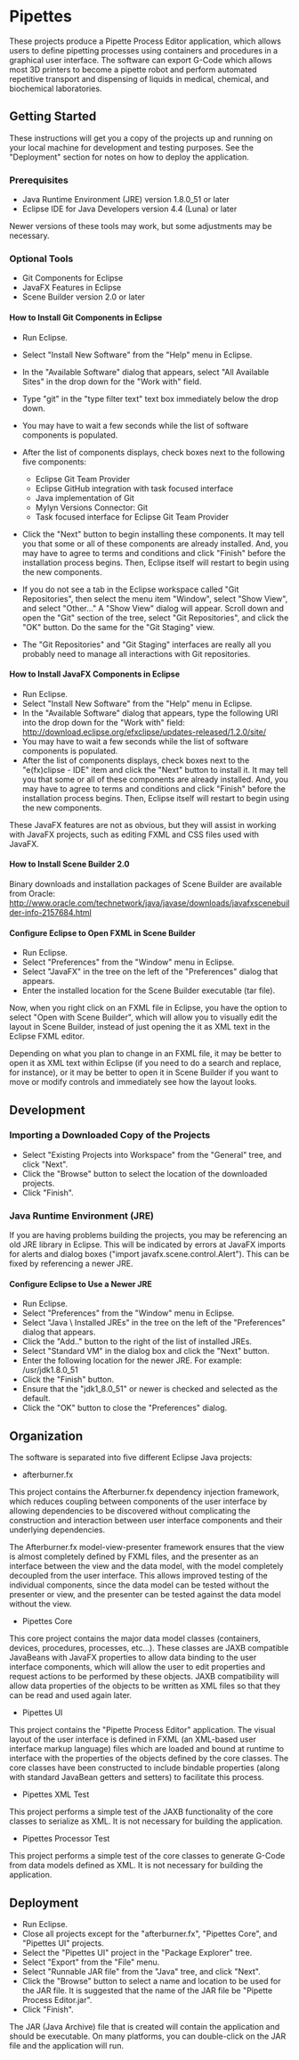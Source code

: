 # Pipettes

These projects produce a Pipette Process Editor application, which allows users to define pipetting processes using containers and procedures in a graphical user interface. The software can export G-Code which allows most 3D printers to become a pipette robot and perform automated repetitive transport and dispensing of liquids in medical, chemical, and biochemical laboratories.

## Getting Started

These instructions will get you a copy of the projects up and running on your local machine for development and testing purposes. See the "Deployment" section for notes on how to deploy the application.

### Prerequisites

- Java Runtime Environment (JRE) version 1.8.0_51 or later
- Eclipse IDE for Java Developers version 4.4 (Luna) or later

Newer versions of these tools may work, but some adjustments may be necessary.

### Optional Tools

- Git Components for Eclipse
- JavaFX Features in Eclipse
- Scene Builder version 2.0 or later

#### How to Install Git Components in Eclipse

- Run Eclipse.
- Select "Install New Software" from the "Help" menu in Eclipse.
- In the "Available Software" dialog that appears, select "All Available Sites" in the drop down for the "Work with" field.
- Type "git" in the "type filter text" text box immediately below the drop down.
- You may have to wait a few seconds while the list of software components is populated.
- After the list of components displays, check boxes next to the following five components:

  - Eclipse Git Team Provider
  - Eclipse GitHub integration with task focused interface
  - Java implementation of Git
  - Mylyn Versions Connector: Git
  - Task focused interface for Eclipse Git Team Provider

- Click the "Next" button to begin installing these components. It may tell you that some or all of these components are already installed. And, you may have to agree to terms and conditions and click "Finish" before the installation process begins. Then, Eclipse itself will restart to begin using the new components.
- If you do not see a tab in the Eclipse workspace called "Git Repositories", then select the menu item "Window", select "Show View", and select "Other..." A "Show View" dialog will appear. Scroll down and open the "Git" section of the tree, select "Git Repositories", and click the "OK" button. Do the same for the "Git Staging" view.
- The "Git Repositories" and "Git Staging" interfaces are really all you probably need to manage all interactions with Git repositories.

#### How to Install JavaFX Components in Eclipse

- Run Eclipse.
- Select "Install New Software" from the "Help" menu in Eclipse.
- In the "Available Software" dialog that appears, type the following URI into the drop down for the "Work with" field:
http://download.eclipse.org/efxclipse/updates-released/1.2.0/site/
- You may have to wait a few seconds while the list of software components is populated.
- After the list of components displays, check boxes next to the "e(fx)clipse - IDE" item and click the "Next" button to install it. It may tell you that some or all of these components are already installed. And, you may have to agree to terms and conditions and click "Finish" before the installation process begins. Then, Eclipse itself will restart to begin using the new components.

These JavaFX features are not as obvious, but they will assist in working with JavaFX projects, such as editing FXML and CSS files used with JavaFX.

#### How to Install Scene Builder 2.0

Binary downloads and installation packages of Scene Builder are available from Oracle:
http://www.oracle.com/technetwork/java/javase/downloads/javafxscenebuilder-info-2157684.html

#### Configure Eclipse to Open FXML in Scene Builder

- Run Eclipse.
- Select "Preferences" from the "Window" menu in Eclipse.
- Select "JavaFX" in the tree on the left of the "Preferences" dialog that appears.
- Enter the installed location for the Scene Builder executable (tar file).

Now, when you right click on an FXML file in Eclipse, you have the option to select "Open with Scene Builder", which will allow you to visually edit the layout in Scene Builder, instead of just opening the it as XML text in the Eclipse FXML editor.

Depending on what you plan to change in an FXML file, it may be better to open it as XML text within Eclipse (if you need to do a search and replace, for instance), or it may be better to open it in Scene Builder if you want to move or modify controls and immediately see how the layout looks.

## Development



### Importing a Downloaded Copy of the Projects

- Select "Existing Projects into Workspace" from the "General" tree, and click "Next".
- Click the "Browse" button to select the location of the downloaded projects.
- Click "Finish".

### Java Runtime Environment (JRE)

If you are having problems building the projects, you may be referencing an old JRE library in Eclipse. This will be indicated by errors at JavaFX imports for alerts and dialog boxes ("import javafx.scene.control.Alert"). This can be fixed by referencing a newer JRE.

#### Configure Eclipse to Use a Newer JRE

- Run Eclipse.
- Select "Preferences" from the "Window" menu in Eclipse.
- Select "Java \ Installed JREs" in the tree on the left of the "Preferences" dialog that appears.
- Click the "Add.." button to the right of the list of installed JREs.
- Select "Standard VM" in the dialog box and click the "Next" button.
- Enter the following location for the newer JRE. For example:
/usr/jdk1.8.0_51
- Click the "Finish" button.
- Ensure that the "jdk1_8.0_51" or newer is checked and selected as the default.
- Click the "OK" button to close the "Preferences" dialog.

## Organization

The software is separated into five different Eclipse Java projects:

- afterburner.fx

This project contains the Afterburner.fx dependency injection framework, which reduces coupling between components of the user interface by allowing dependencies to be discovered without complicating the construction and interaction between user interface components and their underlying dependencies.

The Afterburner.fx model-view-presenter framework ensures that the view is almost completely defined by FXML files, and the presenter as an interface between the view and the data model, with the model completely decoupled from the user interface. This allows improved testing of the individual components, since the data model can be tested without the presenter or view, and the presenter can be tested against the data model without the view.

- Pipettes Core

This core project contains the major data model classes (containers, devices, procedures, processes, etc...). These classes are JAXB compatible JavaBeans with JavaFX properties to allow data binding to the user interface components, which will allow the user to edit properties and request actions to be performed by these objects. JAXB compatibility will allow data properties of the objects to be written as XML files so that they can be read and used again later.

- Pipettes UI

This project contains the "Pipette Process Editor" application. The visual layout of the user interface is defined in FXML (an XML-based user interface markup language) files which are loaded and bound at runtime to interface with the properties of the objects defined by the core classes. The core classes have been constructed to include bindable properties (along with standard JavaBean getters and setters) to facilitate this process.

- Pipettes XML Test

This project performs a simple test of the JAXB functionality of the core classes to serialize as XML. It is not necessary for building the application.

- Pipettes Processor Test

This project performs a simple test of the core classes to generate G-Code from data models defined as XML. It is not necessary for building the application.

## Deployment

- Run Eclipse.
- Close all projects except for the "afterburner.fx", "Pipettes Core", and "Pipettes UI" projects.
- Select the "Pipettes UI" project in the "Package Explorer" tree.
- Select "Export" from the "File" menu.
- Select "Runnable JAR file" from the "Java" tree, and click "Next".
- Click the "Browse" button to select a name and location to be used for the JAR file. It is suggested that the name of the JAR file be "Pipette Process Editor.jar".
- Click "Finish".

The JAR (Java Archive) file that is created will contain the application and should be executable. On many platforms, you can double-click on the JAR file and the application will run.
